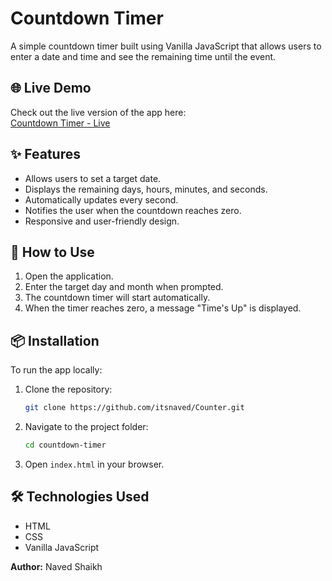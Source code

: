 # Countdown Timer
A simple countdown timer built using Vanilla JavaScript that allows users to enter a date and time and see the remaining time until the event.

## 🌐 Live Demo
Check out the live version of the app here:  
[Countdown Timer - Live](https://itsnaved.github.io/Counter/)

## ✨ Features
- Allows users to set a target date.
- Displays the remaining days, hours, minutes, and seconds.
- Automatically updates every second.
- Notifies the user when the countdown reaches zero.
- Responsive and user-friendly design.

## 🚀 How to Use
1. Open the application.
2. Enter the target day and month when prompted.
3. The countdown timer will start automatically.
4. When the timer reaches zero, a message "Time's Up" is displayed.

## 📦 Installation
To run the app locally:  

1. Clone the repository:
    ```bash
    git clone https://github.com/itsnaved/Counter.git
    ```
2. Navigate to the project folder:
    ```bash
    cd countdown-timer
    ```
3. Open `index.html` in your browser.

## 🛠 Technologies Used
- HTML
- CSS
- Vanilla JavaScript

**Author:** Naved Shaikh



